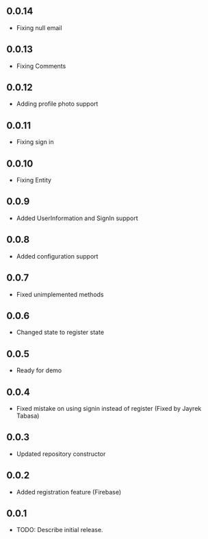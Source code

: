 ## 0.0.14
* Fixing null email

## 0.0.13
* Fixing Comments

## 0.0.12
* Adding profile photo support

## 0.0.11
* Fixing sign in

## 0.0.10
* Fixing Entity

## 0.0.9
* Added UserInformation and SignIn support

## 0.0.8
* Added configuration support

## 0.0.7
* Fixed unimplemented methods

## 0.0.6
* Changed state to register state

## 0.0.5
* Ready for demo

## 0.0.4
* Fixed mistake on using signin instead of register (Fixed by Jayrek Tabasa)

## 0.0.3
* Updated repository constructor

## 0.0.2
* Added registration feature (Firebase)

## 0.0.1

* TODO: Describe initial release.
